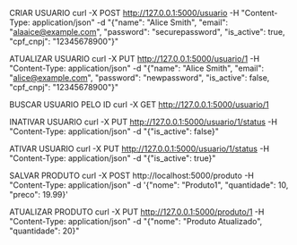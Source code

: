 CRIAR USUARIO
curl -X POST http://127.0.0.1:5000/usuario -H "Content-Type: application/json" -d "{\"name\": \"Alice Smith\", \"email\": \"alaaice@example.com\", \"password\": \"securepassword\", \"is_active\": true, \"cpf_cnpj\": \"12345678900\"}"


ATUALIZAR USUARIO
curl -X PUT http://127.0.0.1:5000/usuario/1 -H "Content-Type: application/json" -d "{\"name\": \"Alice Smith\", \"email\": \"alice@example.com\", \"password\": \"newpassword\", \"is_active\": false, \"cpf_cnpj\": \"12345678900\"}"


BUSCAR USUARIO PELO ID
curl -X GET http://127.0.0.1:5000/usuario/1


INATIVAR USUARIO
curl -X PUT http://127.0.0.1:5000/usuario/1/status -H "Content-Type: application/json" -d "{\"is_active\": false}"


ATIVAR USUARIO
curl -X PUT http://127.0.0.1:5000/usuario/1/status -H "Content-Type: application/json" -d "{\"is_active\": true}"


SALVAR PRODUTO
curl -X POST http://localhost:5000/produto -H "Content-Type: application/json" -d '{"nome": "Produto1", "quantidade": 10, "preco": 19.99}'


ATUALIZAR PRODUTO 
curl -X PUT http://127.0.0.1:5000/produto/1 -H "Content-Type: application/json" -d "{\"nome\": \"Produto Atualizado\", \"quantidade\": 20}"

